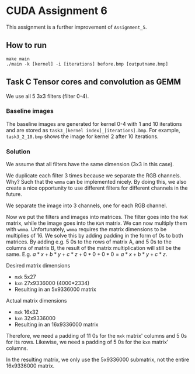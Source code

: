 # CUDA Assignment 6

This assignment is a further improvement of `Assignment_5`.

## How to run

```
make main
./main -k [kernel] -i [iterations] before.bmp [outputname.bmp]
```

## Task C Tensor cores and convolution as GEMM

We use all 5 3x3 filters (filter 0-4).

### Baseline images
The baseline images are generated for kernel 0-4 with 1 and 10 iterations and are stored as `task3_[kernel index]_[iterations].bmp`. For example, `task3_2_10.bmp` shows the image for kernel 2 after 10 iterations.

### Solution
We assume that all filters have the same dimension (3x3 in this case).

We duplicate each filter 3 times because we separate the RGB channels. Why? Such that the `wmma` can be implemented nicely. By doing this, we also create a nice opportunity to use different filters for different channels in the future.

We separate the image into 3 channels, one for each RGB channel.

Now we put the filters and images into matrices. The filter goes into the `MxK` matrix, while the image goes into the `KxN` matrix. We can now multiply them with `wmma`. Unfortunately, `wmma` requires the matrix dimensions to be multiplies of 16. We solve this by adding padding in the form of 0s to both matrices. By adding e.g. 5 0s to the rows of matrix A, and 5 0s to the columns of matrix B, the result of the matrix multiplication will still be the same. E.g. $a*x+b*y+c*z+0*0+0*0=a*x+b*y+c*z$.

Desired matrix dimensions
* `mxk` 5x27
* `kxn` 27x9336000 (4000*2334)
* Resulting in an 5x9336000 matrix

Actual matrix dimensions
* `mxk` 16x32
* `kxn` 32x9336000
* Resulting in an 16x9336000 matrix

Therefore, we need a padding of 11 0s for the `mxk` matrix' columns and 5 0s for its rows. Likewise, we need a padding of 5 0s for the `kxn` matrix' columns.

In the resulting matrix, we only use the 5x9336000 submatrix, not the entire 16x9336000 matrix.
